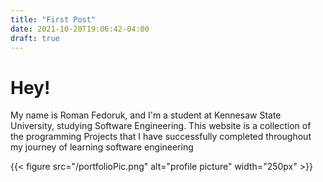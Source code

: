 ```yaml
---
title: "First Post"
date: 2021-10-20T19:06:42-04:00
draft: true
---
```


# Hey!
 My name is Roman Fedoruk, and I'm a student at Kennesaw State University, studying Software Engineering. This website is a collection of the programming Projects that I have successfully completed throughout my journey of learning software engineering
<!-- ![image alt text](/portfolioPic.png "=350x") -->

{{< figure src="/portfolioPic.png" alt="profile picture" width="250px" >}}

